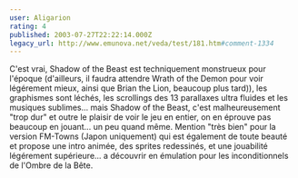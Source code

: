 ```yaml
---
user: Aligarion
rating: 4
published: 2003-07-27T22:22:14.000Z
legacy_url: http://www.emunova.net/veda/test/181.htm#comment-1334
---
```

C'est vrai, Shadow of the Beast est techniquement monstrueux pour l'époque (d'ailleurs, il faudra attendre Wrath of the Demon pour voir légérement mieux, ainsi que Brian the Lion, beaucoup plus tard)), les graphismes sont léchés, les scrollings des 13 parallaxes ultra fluides et les musiques sublimes... mais Shadow of the Beast, c'est malheureusement "trop dur" et outre le plaisir de voir le jeu en entier, on en éprouve pas beaucoup en jouant... un peu quand même.
Mention "très bien" pour la version FM-Towns (Japon uniquement) qui est également de toute beauté et propose une intro animée, des sprites redessinés, et une jouabilité légérement supérieure... a découvrir en émulation pour les inconditionnels de l'Ombre de la Bête.